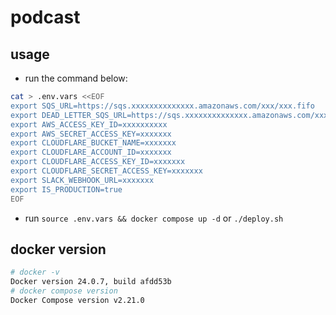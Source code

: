 # podcast

## usage

- run the command below:

```bash
cat > .env.vars <<EOF
export SQS_URL=https://sqs.xxxxxxxxxxxxxx.amazonaws.com/xxx/xxx.fifo
export DEAD_LETTER_SQS_URL=https://sqs.xxxxxxxxxxxxxx.amazonaws.com/xxx/xxx.fifo
export AWS_ACCESS_KEY_ID=xxxxxxxxxx
export AWS_SECRET_ACCESS_KEY=xxxxxxx
export CLOUDFLARE_BUCKET_NAME=xxxxxxx
export CLOUDFLARE_ACCOUNT_ID=xxxxxxx
export CLOUDFLARE_ACCESS_KEY_ID=xxxxxxx
export CLOUDFLARE_SECRET_ACCESS_KEY=xxxxxxx
export SLACK_WEBHOOK_URL=xxxxxxx
export IS_PRODUCTION=true
EOF
```

- run `source .env.vars && docker compose up -d` or `./deploy.sh`

## docker version

```bash
# docker -v
Docker version 24.0.7, build afdd53b
# docker compose version
Docker Compose version v2.21.0
```
